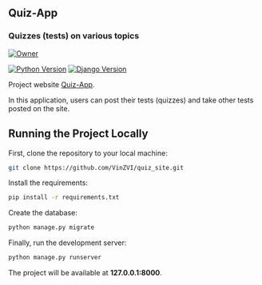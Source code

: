 ## Quiz-App
### Quizzes (tests) on various topics

<a id="top-page"></a>
[![Owner](https://img.shields.io/badge/owner-VinZVI-blue)](https://github.com/VinZVI)

[![Python Version](https://img.shields.io/badge/python-3.8-brightgreen.svg)](https://python.org)
[![Django Version](https://img.shields.io/badge/django-4.1-brightgreen.svg)](https://djangoproject.com)

Project website [Quiz-App](http://vinzvi.pythonanywhere.com/).

In this application, users can post their tests (quizzes) and take other tests posted on the site.



## Running the Project Locally

First, clone the repository to your local machine:

```bash
git clone https://github.com/VinZVI/quiz_site.git
```

Install the requirements:

```bash
pip install -r requirements.txt
```

Create the database:

```bash
python manage.py migrate
```

Finally, run the development server:

```bash
python manage.py runserver
```

The project will be available at **127.0.0.1:8000**.

